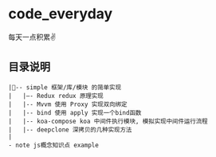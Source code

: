 # code_everyday
每天一点积累✌️

## 目录说明
```
|-- simple 框架/库/模块 的简单实现
|   |—- Redux redux 原理实现
|   |-- Mvvm 使用 Proxy 实现双向绑定
|   |-- bind 使用 apply 实现一个bind函数
|   |-- koa-compose koa 中间件执行模块, 模拟实现中间件运行流程
|   |-- deepclone 深拷贝的几种实现方法
|
- note js概念知识点 example
```
